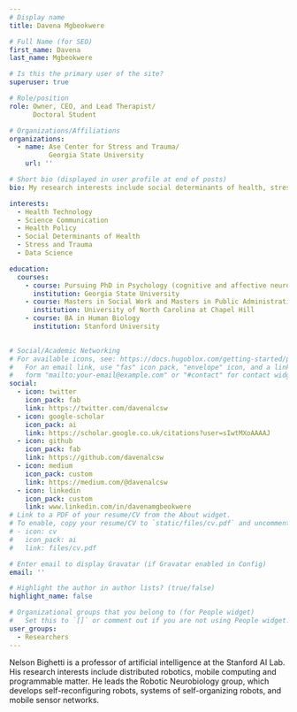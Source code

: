 ```yaml
---
# Display name
title: Davena Mgbeokwere

# Full Name (for SEO)
first_name: Davena
last_name: Mgbeokwere

# Is this the primary user of the site?
superuser: true

# Role/position
role: Owner, CEO, and Lead Therapist/
      Doctoral Student

# Organizations/Affiliations
organizations:
  - name: Ase Center for Stress and Trauma/
          Georgia State University
    url: ''

# Short bio (displayed in user profile at end of posts)
bio: My research interests include social determinants of health, stress and trauma, and inclusive tech, policy, and programs.

interests:
  - Health Technology
  - Science Communication
  - Health Policy
  - Social Determinants of Health
  - Stress and Trauma
  - Data Science

education:
  courses:
    - course: Pursuing PhD in Psychology (cognitive and affective neuroscience)
      institution: Georgia State University
    - course: Masters in Social Work and Masters in Public Administration
      institution: University of North Carolina at Chapel Hill
    - course: BA in Human Biology
      institution: Stanford University
      

# Social/Academic Networking
# For available icons, see: https://docs.hugoblox.com/getting-started/page-builder/#icons
#   For an email link, use "fas" icon pack, "envelope" icon, and a link in the
#   form "mailto:your-email@example.com" or "#contact" for contact widget.
social:
  - icon: twitter
    icon_pack: fab
    link: https://twitter.com/davenalcsw
  - icon: google-scholar
    icon_pack: ai
    link: https://scholar.google.co.uk/citations?user=sIwtMXoAAAAJ
  - icon: github
    icon_pack: fab
    link: https://github.com/davenalcsw
  - icon: medium
    icon_pack: custom 
    link: https://medium.com/@davenalcsw
  - icon: linkedin
    icon_pack: custom 
    link: www.linkedin.com/in/davenamgbeokwere
# Link to a PDF of your resume/CV from the About widget.
# To enable, copy your resume/CV to `static/files/cv.pdf` and uncomment the lines below.
# - icon: cv
#   icon_pack: ai
#   link: files/cv.pdf

# Enter email to display Gravatar (if Gravatar enabled in Config)
email: ''

# Highlight the author in author lists? (true/false)
highlight_name: false

# Organizational groups that you belong to (for People widget)
#   Set this to `[]` or comment out if you are not using People widget.
user_groups:
  - Researchers
---
```


Nelson Bighetti is a professor of artificial intelligence at the Stanford AI Lab. His research interests include distributed robotics, mobile computing and programmable matter. He leads the Robotic Neurobiology group, which develops self-reconfiguring robots, systems of self-organizing robots, and mobile sensor networks.

